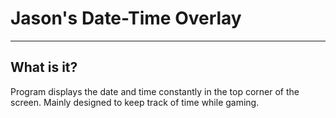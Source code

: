 # Jason's Date-Time Overlay
---

## What is it?
Program displays the date and time constantly
in the top corner of the screen. Mainly designed to
keep track of time while gaming.